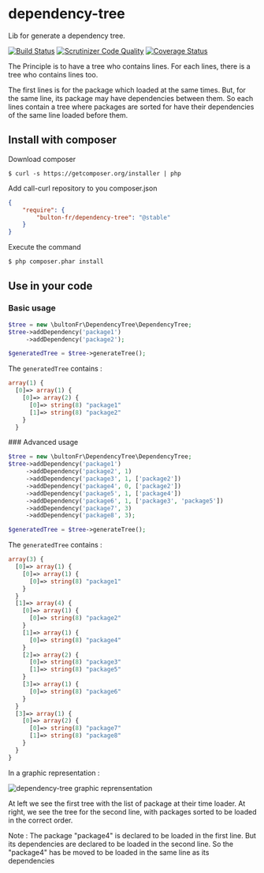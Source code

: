 # dependency-tree
Lib for generate a dependency tree.

[![Build Status](https://travis-ci.org/bulton-fr/dependency-tree.svg?branch=master)](https://travis-ci.org/bulton-fr/dependency-tree) [![Scrutinizer Code Quality](https://scrutinizer-ci.com/g/bulton-fr/dependency-tree/badges/quality-score.png?b=master)](https://scrutinizer-ci.com/g/bulton-fr/dependency-tree/?branch=master) [![Coverage Status](https://coveralls.io/repos/github/bulton-fr/dependency-tree/badge.svg?branch=master)](https://coveralls.io/github/bulton-fr/dependency-tree?branch=master)

The Principle is to have a tree who contains lines. For each lines, there is a tree who contains lines too.

The first lines is for the package which loaded at the same times. But, for the same line, its package may have dependencies between them. So each lines contain a tree where packages are sorted for have their dependencies of the same line loaded before them.

## Install with composer

Download composer
```
$ curl -s https://getcomposer.org/installer | php
```

Add call-curl repository to you composer.json
```json
{
    "require": {
        "bulton-fr/dependency-tree": "@stable"
    }
}
```

Execute the command
```
$ php composer.phar install
```

## Use in your code
### Basic usage
```php
$tree = new \bultonFr\DependencyTree\DependencyTree;
$tree->addDependency('package1')
     ->addDependency('package2');

$generatedTree = $tree->generateTree();
```
The `generatedTree` contains :
```php
array(1) {
  [0]=> array(1) {
    [0]=> array(2) {
      [0]=> string(8) "package1"
      [1]=> string(8) "package2"
    }
  }
```

### Advanced usage
```php
$tree = new \bultonFr\DependencyTree\DependencyTree;
$tree->addDependency('package1')
     ->addDependency('package2', 1)
     ->addDependency('package3', 1, ['package2'])
     ->addDependency('package4', 0, ['package2'])
     ->addDependency('package5', 1, ['package4'])
     ->addDependency('package6', 1, ['package3', 'package5'])
     ->addDependency('package7', 3)
     ->addDependency('package8', 3);

$generatedTree = $tree->generateTree();
```

The `generatedTree` contains :
```php
array(3) {
  [0]=> array(1) {
    [0]=> array(1) {
      [0]=> string(8) "package1"
    }
  }
  [1]=> array(4) {
    [0]=> array(1) {
      [0]=> string(8) "package2"
    }
    [1]=> array(1) {
      [0]=> string(8) "package4"
    }
    [2]=> array(2) {
      [0]=> string(8) "package3"
      [1]=> string(8) "package5"
    }
    [3]=> array(1) {
      [0]=> string(8) "package6"
    }
  }
  [3]=> array(1) {
    [0]=> array(2) {
      [0]=> string(8) "package7"
      [1]=> string(8) "package8"
    }
  }
}
```

In a graphic representation : 

![dependency-tree graphic reprensentation](http://img.bulton.fr/github-dependency-tree-example.png)

At left we see the first tree with the list of package at their time loader.
At right, we see the tree for the second line, with packages sorted to be loaded in the correct order.

Note : 
The package "package4" is declared to be loaded in the first line. But its dependencies are declared to be loaded in the second line. So the "package4" has be moved to be loaded in the same line as its dependencies
